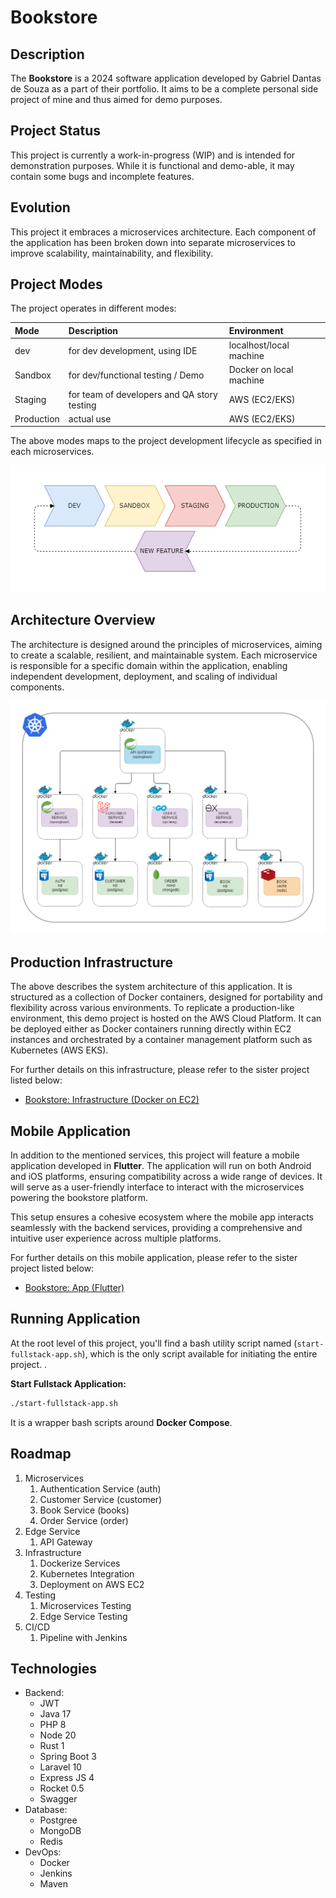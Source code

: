# Bookstore

## Description
The __Bookstore__ is a 2024 software application developed by Gabriel Dantas de Souza as a part of their portfolio. It aims to be a complete personal side project of mine and thus aimed for demo purposes.

## Project Status
This project is currently a work-in-progress (WIP) and is intended for demonstration purposes. While it is functional and demo-able, it may contain some bugs and incomplete features.

## Evolution
This project it embraces a microservices architecture. Each component of the application has been broken down into separate microservices to improve scalability, maintainability, and flexibility.

## Project Modes
The project operates in different modes:

| Mode         | Description                                 | Environment                     |
|:-------------|:--------------------------------------------|:--------------------------------|
| dev          | for dev development, using IDE              | localhost/local machine         |
| Sandbox      | for dev/functional testing / Demo           | Docker on local machine         |
| Staging      | for team of developers and QA story testing | AWS (EC2/EKS)                   |
| Production   | actual use                                  | AWS (EC2/EKS)                   |

The above modes maps to the project development lifecycle as specified in each microservices.

![lifecycle](etc/lifecycles.png)

## Architecture Overview

The architecture is designed around the principles of microservices, aiming to create a scalable, resilient, and maintainable system. Each microservice is responsible for a specific domain within the application, enabling independent development, deployment, and scaling of individual components.

![architecture](etc/architecture.png)

## Production Infrastructure

The above describes the system architecture of this application. It is structured as a collection of Docker containers, designed for portability and flexibility across various environments. To replicate a production-like environment, this demo project is hosted on the AWS Cloud Platform. It can be deployed either as Docker containers running directly within EC2 instances and orchestrated by a container management platform such as Kubernetes (AWS EKS).

For further details on this infrastructure, please refer to the sister project listed below:

- [Bookstore: Infrastructure (Docker on EC2)](https://github.com/dantas2009/bookstore-infrastructure)

## Mobile Application
In addition to the mentioned services, this project will feature a mobile application developed in __Flutter__. The application will run on both Android and iOS platforms, ensuring compatibility across a wide range of devices. It will serve as a user-friendly interface to interact with the microservices powering the bookstore platform.

This setup ensures a cohesive ecosystem where the mobile app interacts seamlessly with the backend services, providing a comprehensive and intuitive user experience across multiple platforms.

For further details on this mobile application, please refer to the sister project listed below:

- [Bookstore: App (Flutter)](https://github.com/dantas2009/bookstore-app)

## Running Application

At the root level of this project, you'll find a bash utility script named (`start-fullstack-app.sh`), which is the only script available for initiating the entire project. .

__Start Fullstack Application:__
```bash
./start-fullstack-app.sh
```

It is a wrapper bash scripts around __Docker Compose__.

## Roadmap

1. Microservices
    1. Authentication Service (auth)
    2. Customer Service (customer)
    3. Book Service (books)
    4. Order Service (order)
2. Edge Service
    1. API Gateway
3. Infrastructure
    1. Dockerize Services
    2. Kubernetes Integration
    3. Deployment on AWS EC2
4. Testing
    1. Microservices Testing
    2. Edge Service Testing
5. CI/CD 
    1. Pipeline with Jenkins

## Technologies

- Backend:
  - JWT
  - Java 17
  - PHP 8
  - Node 20
  - Rust 1
  - Spring Boot 3
  - Laravel 10
  - Express JS 4
  - Rocket 0.5
  - Swagger
- Database:
  - Postgree
  - MongoDB
  - Redis
- DevOps:
  - Docker
  - Jenkins
  - Maven
